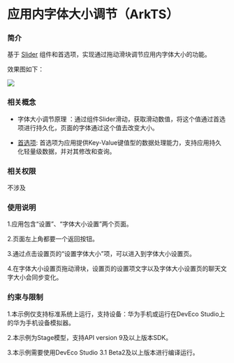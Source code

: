 # 应用内字体大小调节（ArkTS）

### 简介

基于 [Slider](https://developer.harmonyos.com/cn/docs/documentation/doc-references/ts-basic-components-slider-0000001281201142) 组件和首选项，实现通过拖动滑块调节应用内字体大小的功能。

效果图如下：

![](screenshots/device/SetAppFontSize.gif)

### 相关概念

- 字体大小调节原理 ：通过组件Slider滑动，获取滑动数值，将这个值通过首选项进行持久化，页面的字体通过这个值去改变大小。

- [首选项](https://developer.harmonyos.com/cn/docs/documentation/doc-references-V3/js-apis-data-preferences-0000001427745052-V3?catalogVersion=V3): 首选项为应用提供Key-Value键值型的数据处理能力，支持应用持久化轻量级数据，并对其修改和查询。

### 相关权限

不涉及

### 使用说明

1.应用包含“设置”、“字体大小设置”两个页面。

2.页面左上角都要一个返回按钮。

3.通过点击设置页的“设置字体大小”项，可以进入到字体大小设置页。

4.在字体大小设置页拖动滑块，设置页的设置项文字以及字体大小设置页的聊天文字大小会同步变化。

### 约束与限制

1.本示例仅支持标准系统上运行，支持设备：华为手机或运行在DevEco Studio上的华为手机设备模拟器。

2.本示例为Stage模型，支持API version 9及以上版本SDK。

3.本示例需要使用DevEco Studio 3.1 Beta2及以上版本进行编译运行。